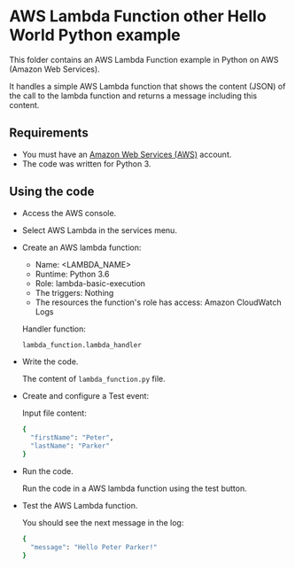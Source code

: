 # AWS Lambda Function other Hello World Python example

This folder contains an AWS Lambda Function example in Python on AWS (Amazon Web Services).

It handles a simple AWS Lambda function that shows the content (JSON) of the call to the lambda function and returns a message including this content.

## Requirements

* You must have an [Amazon Web Services (AWS)](http://aws.amazon.com/) account.
* The code was written for Python 3.

## Using the code

* Access the AWS console.

* Select AWS Lambda in the services menu.

* Create an AWS lambda function:
  * Name:    <LAMBDA_NAME>
  * Runtime: Python 3.6
  * Role:    lambda-basic-execution
  * The triggers: Nothing
  * The resources the function's role has access: Amazon CloudWatch Logs

  Handler function:

  ```bash
  lambda_function.lambda_handler
  ```

* Write the code.

  The content of `lambda_function.py` file.

* Create and configure a Test event:

  Input file content:

  ```bash
  {
    "firstName": "Peter",
    "lastName": "Parker"
  }
  ```

* Run the code.

  Run the code in a AWS lambda function using the test button.

* Test the AWS Lambda function.

  You should see the next message in the log:

  ```bash
  {
    "message": "Hello Peter Parker!"
  }
  ```

